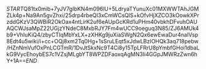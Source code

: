 $START$Q81tx0mib+7yJV7gIbKN4m096lU+5LdryaTYunuXc01MXWWTAhJGMZLk4p+Na9An5gvZhxi/25drp4rbeQI3xCmWCsQlS+kOfvHjXZCO3kOowkXPrzddGKzV3QWBiR2OkOax4ntLirK2uf6eAUpGcKRd1uPHm40vbkhDFvuhOAUAQCWJsaMpZ22UGjzYNdeC8MxbRJY7Fm4wUCC9oeguq3N85/ZJ6AMUk4b9+VhIuKiQ4/zbyCTIqMbYxLX+zXHKg9juXiaSWgN2Qx6ewEwaDur4naIVsp8Edt4u5wiki/i+cc+OQj8xm2Tq0Hg+1sSruLEqt5xJdwLBzIOHQk3aq718pebw/HZnNmVufOxPnLCGTmR/1DvJtSkxNc9T4Ci8y15TpLFRrU8pYmbfGHoi1dbaLkG9VycEhoybES7c1VZsjMLgbYT8WPZDFaoxqAgMN3Ii4GGpJMWRzZwn6hY+1A==$END$